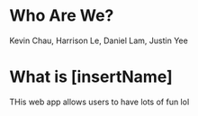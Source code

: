 # Who Are We?

Kevin Chau, Harrison Le, Daniel Lam, Justin Yee

# What is [insertName]

THis web app allows users to have lots of fun lol

